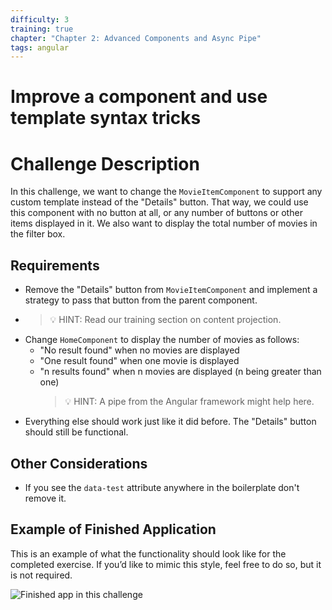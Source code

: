 ```yaml
---
difficulty: 3
training: true
chapter: "Chapter 2: Advanced Components and Async Pipe"
tags: angular
---
```


# Improve a component and use template syntax tricks

# Challenge Description

In this challenge, we want to change the `MovieItemComponent` to support any custom template instead of the "Details" button.
That way, we could use this component with no button at all, or any number of buttons or other items displayed in it.
We also want to display the total number of movies in the filter box.

## Requirements

- Remove the "Details" button from `MovieItemComponent` and implement a strategy to pass that button from the parent component.
- > 💡 HINT: Read our training section on content projection.
- Change `HomeComponent` to display the number of movies as follows:
  - "No result found" when no movies are displayed
  - "One result found" when one movie is displayed
  - "n results found" when n movies are displayed (n being greater than one)
    > 💡 HINT: A pipe from the Angular framework might help here.
- Everything else should work just like it did before. The "Details" button should still be functional.

## Other Considerations

- If you see the `data-test` attribute anywhere in the boilerplate don't remove it.

## Example of Finished Application

This is an example of what the functionality should look like for the completed exercise. If you’d like to mimic this style, feel free to do so, but it is not required.

![Finished app in this challenge](https://s3.amazonaws.com/images.certificates.dev/l3-training-code-challenge-chapter2.gif)
